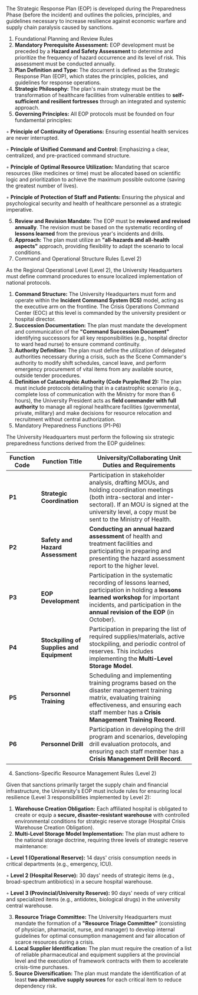 The Strategic Response Plan (EOP) is developed during the Preparedness Phase (before the incident) and outlines the policies, principles, and guidelines necessary to increase resilience against economic warfare and supply chain paralysis caused by sanctions.

1. Foundational Planning and Review Rules
2. **Mandatory Prerequisite Assessment:** EOP development must be preceded by a **Hazard and Safety Assessment** to determine and prioritize the frequency of hazard occurrence and its level of risk. This assessment must be conducted annually.
3. **Plan Definition and Type:** The document is defined as the Strategic Response Plan (EOP), which states the principles, policies, and guidelines for response operations.
4. **Strategic Philosophy:** The plan's main strategy must be the transformation of healthcare facilities from vulnerable entities to **self-sufficient and resilient fortresses** through an integrated and systemic approach.
5. **Governing Principles:** All EOP protocols must be founded on four fundamental principles:

  ◦ **Principle of Continuity of Operations:** Ensuring essential health services are never interrupted.

  ◦ **Principle of Unified Command and Control:** Emphasizing a clear, centralized, and pre-practiced command structure.

  ◦ **Principle of Optimal Resource Utilization:** Mandating that scarce resources (like medicines or time) must be allocated based on scientific logic and prioritization to achieve the maximum possible outcome (saving the greatest number of lives).

  ◦ **Principle of Protection of Staff and Patients:** Ensuring the physical and psychological security and health of healthcare personnel as a strategic imperative.

5. **Review and Revision Mandate:** The EOP must be **reviewed and revised annually**. The revision must be based on the systematic recording of **lessons learned** from the previous year's incidents and drills.
6. **Approach:** The plan must utilize an **"all-hazards and all-health aspects"** approach, providing flexibility to adapt the scenario to local conditions.
7. Command and Operational Structure Rules (Level 2)

As the Regional Operational Level (Level 2), the University Headquarters must define command procedures to ensure localized implementation of national protocols.

1. **Command Structure:** The University Headquarters must form and operate within the **Incident Command System (ICS)** model, acting as the executive arm on the frontline. The Crisis Operations Command Center (EOC) at this level is commanded by the university president or hospital director.
2. **Succession Documentation:** The plan must mandate the development and communication of the **"Command Succession Document"** identifying successors for all key responsibilities (e.g., hospital director to ward head nurse) to ensure command continuity.
3. **Authority Definition:** The plan must define the utilization of delegated authorities necessary during a crisis, such as the Scene Commander's authority to modify shift schedules, cancel leave, and perform emergency procurement of vital items from any available source, outside tender procedures.
4. **Definition of Catastrophic Authority (Code Purple/Red 2):** The plan must include protocols detailing that in a catastrophic scenario (e.g., complete loss of communication with the Ministry for more than 6 hours), the University President acts as **field commander with full authority** to manage all regional healthcare facilities (governmental, private, military) and make decisions for resource relocation and recruitment without central authorization.
5. Mandatory Preparedness Functions (P1-P6)

The University Headquarters must perform the following six strategic preparedness functions derived from the EOP guidelines:

| Function Code | Function Title                            | University/Collaborating Unit Duties and Requirements        |
| ------------- | ----------------------------------------- | ------------------------------------------------------------ |
| **P1**        | **Strategic Coordination**                | Participation in stakeholder analysis, drafting MOUs, and holding coordination meetings (both intra-sectoral and inter-sectoral). If an MOU is signed at the university level, a copy must be sent to the Ministry of Health. |
| **P2**        | **Safety and Hazard Assessment**          | **Conducting an annual hazard assessment** of health and treatment facilities and participating in preparing and presenting the hazard assessment report to the higher level. |
| **P3**        | **EOP Development**                       | Participation in the systematic recording of lessons learned, participation in holding a **lessons learned workshop** for important incidents, and participation in the **annual revision of the EOP** (in October). |
| **P4**        | **Stockpiling of Supplies and Equipment** | Participation in preparing the list of required supplies/materials, active stockpiling, and periodic control of reserves. This includes implementing the **Multi-Level Storage Model**. |
| **P5**        | **Personnel Training**                    | Scheduling and implementing training programs based on the disaster management training matrix, evaluating training effectiveness, and ensuring each staff member has a **Crisis Management Training Record**. |
| **P6**        | **Personnel Drill**                       | Participation in developing the drill program and scenarios, developing drill evaluation protocols, and ensuring each staff member has a **Crisis Management Drill Record**. |

4. Sanctions-Specific Resource Management Rules (Level 2)

Given that sanctions primarily target the supply chain and financial infrastructure, the University's EOP must include rules for ensuring local resilience (Level 3 responsibilities implemented by Level 2):

1. **Warehouse Creation Obligation:** Each affiliated hospital is obligated to create or equip a **secure, disaster-resistant warehouse** with controlled environmental conditions for strategic reserve storage (Hospital Crisis Warehouse Creation Obligation).
2. **Multi-Level Storage Model Implementation:** The plan must adhere to the national storage doctrine, requiring three levels of strategic reserve maintenance:

  ◦ **Level 1 (Operational Reserve):** 14 days' crisis consumption needs in critical departments (e.g., emergency, ICU).

  ◦ **Level 2 (Hospital Reserve):** 30 days' needs of strategic items (e.g., broad-spectrum antibiotics) in a secure hospital warehouse.

  ◦ **Level 3 (Provincial/University Reserve):** 90 days' needs of very critical and specialized items (e.g., antidotes, biological drugs) in the university central warehouse.

3. **Resource Triage Committee:** The University Headquarters must mandate the formation of a **"Resource Triage Committee"** (consisting of physician, pharmacist, nurse, and manager) to develop internal guidelines for optimal consumption management and fair allocation of scarce resources during a crisis.
4. **Local Supplier Identification:** The plan must require the creation of a list of reliable pharmaceutical and equipment suppliers at the provincial level and the execution of framework contracts with them to accelerate crisis-time purchases.
5. **Source Diversification:** The plan must mandate the identification of at least **two alternative supply sources** for each critical item to reduce dependency risk.
